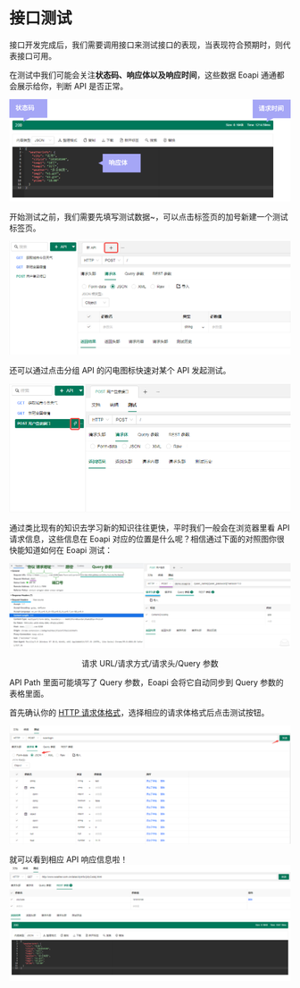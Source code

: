 # 接口测试

接口开发完成后，我们需要调用接口来测试接口的表现，当表现符合预期时，则代表接口可用。

在测试中我们可能会关注**状态码、响应体以及响应时间**，这些数据 Eoapi 通通都会展示给你，判断 API 是否正常。

![](../assets/images/2022-03-30-11-51-08.png)

开始测试之前，我们需要先填写测试数据~，可以点击标签页的加号新建一个测试标签页。

![](../assets/images/2022-03-30-11-44-21.png)

还可以通过点击分组 API 的闪电图标快速对某个 API 发起测试。

![](../assets/images/2022-03-30-11-45-40.png)

通过类比现有的知识去学习新的知识往往更快，平时我们一般会在浏览器里看 API 请求信息，这些信息在 Eoapi 对应的位置是什么呢？相信通过下面的对照图你很快能知道如何在 Eoapi 测试：

![](../assets/images/http-headers-reflect.png)

<p align=center>请求 URL/请求方式/请求头/Query 参数</p>

API Path 里面可能填写了 Query 参数，Eoapi 会将它自动同步到 Query 参数的表格里面。

首先确认你的 <a href="./FAQ.html#json" target="_blank">HTTP 请求体格式</a>，选择相应的请求体格式后点击测试按钮。

![](../assets/images/2022-04-01-15-31-56.png)

就可以看到相应 API 响应信息啦！
![](../assets/images/2022-04-01-15-35-13.png)
